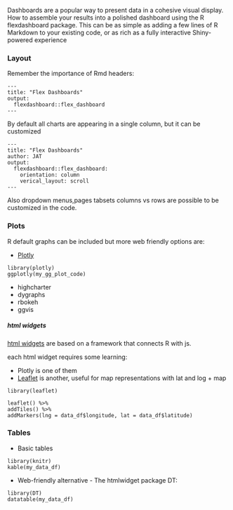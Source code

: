 Dashboards are a popular way to present data in a cohesive visual display.
How to assemble your results into a polished dashboard using the R flexdashboard package.
This can be as simple as adding a few lines of R Markdown to your existing code, or as rich as a fully interactive Shiny-powered experience

### Layout

Remember the importance of Rmd headers:
```
---
title: "Flex Dashboards"
output: 
  flexdashboard::flex_dashboard
---
```

By default all charts are appearing in a single column, but it can be customized

```
---
title: "Flex Dashboards"
author: JAT
output: 
  flexdashboard::flex_dashboard:
    orientation: column
    verical_layout: scroll
---
```


Also dropdown menus,pages tabsets columns vs rows are possible to be customized in the code.


### Plots

R default graphs can be included
but more web friendly options are:

* [Plotly](https://plotly.com/r/)

```{r}
library(plotly)
ggplotly(my_gg_plot_code)
```


* highcharter
* dygraphs
* rbokeh
* ggvis

##### html widgets

[html widgets](https://www.htmlwidgets.org/) are based on a framework that connects
R with js.

each html widget requires some learning:

* Plotly is one of them
* [Leaflet](http://rstudio.github.io/leaflet/) is another, useful for map representations with lat and log + map

```{r interactive map with markers example}
library(leaflet)

leaflet() %>%
addTiles() %>%
addMarkers(lng = data_df$longitude, lat = data_df$latitude)
```


### Tables

* Basic tables

```
library(knitr)
kable(my_data_df)
```

* Web-friendly alternative - The htmlwidget package DT:

```
library(DT)
datatable(my_data_df)
```

